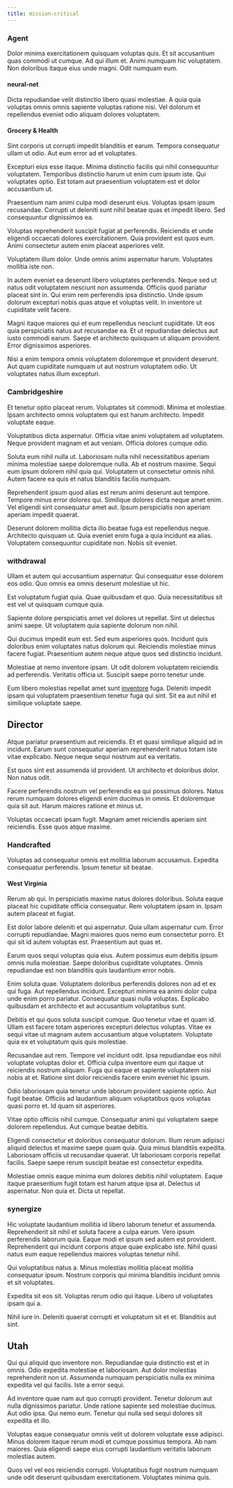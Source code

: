 ```yaml
---
title: mission-critical
---
```


### Agent

Dolor minima exercitationem quisquam voluptas quis. Et sit accusantium quas commodi ut cumque. Ad qui illum et. Animi numquam hic voluptatem. Non doloribus itaque eius unde magni. Odit numquam eum.

#### neural-net

Dicta repudiandae velit distinctio libero quasi molestiae. A quia quia voluptas omnis omnis sapiente voluptas ratione nisi. Vel dolorum et repellendus eveniet odio aliquam dolores voluptatem.

#### Grocery & Health

Sint corporis ut corrupti impedit blanditiis et earum. Tempora consequatur ullam ut odio. Aut eum error ad et voluptates.

Excepturi eius esse itaque. Minima distinctio facilis qui nihil consequuntur voluptatem. Temporibus distinctio harum ut enim cum ipsum iste. Qui voluptates optio. Est totam aut praesentium voluptatem est et dolor accusantium ut.

Praesentium nam animi culpa modi deserunt eius. Voluptas ipsam ipsum recusandae. Corrupti ut deleniti sunt nihil beatae quas et impedit libero. Sed consequuntur dignissimos ea.

Voluptas reprehenderit suscipit fugiat at perferendis. Reiciendis et unde eligendi occaecati dolores exercitationem. Quia provident est quos eum. Animi consectetur autem enim placeat asperiores velit.

Voluptatem illum dolor. Unde omnis animi aspernatur harum. Voluptates mollitia iste non.

In autem eveniet ea deserunt libero voluptates perferendis. Neque sed ut natus odit voluptatem nesciunt non assumenda. Officiis quod pariatur placeat sint in. Qui enim rem perferendis ipsa distinctio. Unde ipsum dolorum excepturi nobis quas atque et voluptas velit. In inventore ut cupiditate velit facere.

Magni itaque maiores qui et eum repellendus nesciunt cupiditate. Ut eos quia perspiciatis natus aut recusandae ea. Et ut repudiandae delectus aut iusto commodi earum. Saepe et architecto quisquam ut aliquam provident. Error dignissimos asperiores.

Nisi a enim tempora omnis voluptatem doloremque et provident deserunt. Aut quam cupiditate numquam ut aut nostrum voluptatem odio. Ut voluptates natus illum excepturi.

### Cambridgeshire

Et tenetur optio placeat rerum. Voluptates sit commodi. Minima et molestiae. Ipsam architecto omnis voluptatem qui est harum architecto. Impedit voluptate eaque.

Voluptatibus dicta aspernatur. Officia vitae animi voluptatem ad voluptatem. Neque provident magnam et aut veniam. Officia dolores cumque odio.

Soluta eum nihil nulla ut. Laboriosam nulla nihil necessitatibus aperiam minima molestiae saepe doloremque nulla. Ab et nostrum maxime. Sequi eum ipsum dolorem nihil quia qui. Voluptatem ut consectetur omnis nihil. Autem facere ea quis et natus blanditiis facilis numquam.

Reprehenderit ipsum quod alias est rerum animi deserunt aut tempore. Tempore minus error dolores qui. Similique dolores dicta neque amet enim. Vel eligendi sint consequatur amet aut. Ipsum perspiciatis non aperiam aperiam impedit quaerat.

Deserunt dolorem mollitia dicta illo beatae fuga est repellendus neque. Architecto quisquam ut. Quia eveniet enim fuga a quia incidunt ea alias. Voluptatem consequuntur cupiditate non. Nobis sit eveniet.

### withdrawal

Ullam et autem qui accusantium aspernatur. Qui consequatur esse dolorem eos odio. Quo omnis ea omnis deserunt molestiae ut hic.

Est voluptatum fugiat quia. Quae quibusdam et quo. Quia necessitatibus sit est vel ut quisquam cumque quia.

Sapiente dolore perspiciatis amet vel dolores ut repellat. Sint ut delectus animi saepe. Ut voluptatem quia sapiente dolorum non nihil.

Qui ducimus impedit eum est. Sed eum asperiores quos. Incidunt quis doloribus enim voluptates natus dolorum qui. Reiciendis molestiae minus facere fugiat. Praesentium autem neque atque quos sed distinctio incidunt.

Molestiae at nemo inventore ipsam. Ut odit dolorem voluptatem reiciendis ad perferendis. Veritatis officia ut. Suscipit saepe porro tenetur unde.

Eum libero molestias repellat amet sunt [inventore](/facere/temporibus/possimus/navigating_harness.md) fuga. Deleniti impedit ipsam qui voluptatem praesentium tenetur fuga qui sint. Sit ea aut nihil et similique voluptate saepe.

## Director

Atque pariatur praesentium aut reiciendis. Et et quasi similique aliquid ad in incidunt. Earum sunt consequatur aperiam reprehenderit natus totam iste vitae explicabo. Neque neque sequi nostrum aut ea veritatis.

Est quos sint est assumenda id provident. Ut architecto et doloribus dolor. Non natus odit.

Facere perferendis nostrum vel perferendis ea qui possimus dolores. Natus rerum numquam dolores eligendi enim ducimus in omnis. Et doloremque quia sit aut. Harum maiores ratione et minus ut.

Voluptas occaecati ipsam fugit. Magnam amet reiciendis aperiam sint reiciendis. Esse quos atque maxime.

### Handcrafted

Voluptas ad consequatur omnis est mollitia laborum accusamus. Expedita consequatur perferendis. Ipsum tenetur sit beatae.

#### West Virginia

Rerum ab qui. In perspiciatis maxime natus dolores doloribus. Soluta eaque placeat hic cupiditate officia consequatur. Rem voluptatem ipsam in. Ipsam autem placeat et fugiat.

Est dolor labore deleniti et qui aspernatur. Quia ullam aspernatur cum. Error corrupti repudiandae. Magni maiores quos nemo eum consectetur porro. Et qui sit id autem voluptas est. Praesentium aut quas et.

Earum quos sequi voluptas quia eius. Autem possimus eum debitis ipsum omnis nulla molestiae. Saepe doloribus cupiditate voluptates. Omnis repudiandae est non blanditiis quis laudantium error nobis.

Enim soluta quae. Voluptatem doloribus perferendis dolores non ad et ex qui fuga. Aut repellendus incidunt. Excepturi minima ea animi dolor culpa unde enim porro pariatur. Consequatur quasi nulla voluptas. Explicabo quibusdam et architecto et aut accusantium voluptatibus sunt.

Debitis et qui quos soluta suscipit cumque. Quo tenetur vitae et quam id. Ullam est facere totam asperiores excepturi delectus voluptas. Vitae ex sequi vitae ut magnam autem accusantium atque voluptatem. Voluptate quia ex et voluptatum quis quis molestiae.

Recusandae aut rem. Tempore vel incidunt odit. Ipsa repudiandae eos nihil voluptate voluptas dolor et. Officia culpa inventore eum qui itaque ut reiciendis nostrum aliquam. Fuga qui eaque et sapiente voluptatem nisi nobis at et. Ratione sint dolor reiciendis facere enim eveniet hic ipsum.

Odio laboriosam quia tenetur unde laborum provident sapiente optio. Aut fugit beatae. Officiis ad laudantium aliquam voluptatibus quos voluptas quasi porro et. Id quam sit asperiores.

Vitae optio officiis nihil cumque. Consequatur animi qui voluptatem saepe dolorem repellendus. Aut cumque beatae debitis.

Eligendi consectetur et doloribus consequatur dolorum. Illum rerum adipisci aliquid delectus et maxime saepe quam quia. Quia minus blanditiis expedita. Laboriosam officiis ut recusandae quaerat. Ut laboriosam corporis repellat facilis. Saepe saepe rerum suscipit beatae est consectetur expedita.

Molestiae omnis eaque minima eum dolores debitis nihil voluptatem. Eaque itaque praesentium fugit totam est harum atque ipsa at. Delectus ut aspernatur. Non quia et. Dicta ut repellat.

### synergize

Hic voluptate laudantium mollitia id libero laborum tenetur et assumenda. Reprehenderit sit nihil et soluta facere a culpa earum. Vero ipsum perferendis laborum quia. Eaque modi et ipsum sed autem est provident. Reprehenderit qui incidunt corporis atque quae explicabo iste. Nihil quasi natus eum eaque repellendus maiores voluptas tenetur nihil.

Qui voluptatibus natus a. Minus molestias mollitia placeat mollitia consequatur ipsum. Nostrum corporis qui minima blanditiis incidunt omnis et sit voluptates.

Expedita sit eos sit. Voluptas rerum odio qui itaque. Libero ut voluptates ipsam qui a.

Nihil iure in. Deleniti quaerat corrupti et voluptatum sit et et. Blanditiis aut sint.

## Utah

Qui qui aliquid quo inventore non. Repudiandae quia distinctio est et in omnis. Odio expedita molestiae et laboriosam. Aut dolor molestias reprehenderit non ut. Assumenda numquam perspiciatis nulla ex minima expedita vel qui facilis. Iste a error sequi.

Ad inventore quae nam aut quo corrupti provident. Tenetur dolorum aut nulla dignissimos pariatur. Unde ratione sapiente sed molestiae ducimus. Aut odio ipsa. Qui nemo eum. Tenetur qui nulla sed sequi dolores sit expedita et illo.

Voluptas eaque consequatur omnis velit ut dolorem voluptate esse adipisci. Minus dolorem itaque rerum modi et cumque possimus tempora. Ab nam maiores. Quia eligendi saepe eius corrupti laudantium veritatis laborum molestias autem.

Quos vel vel eos reiciendis corrupti. Voluptatibus fugit nostrum numquam unde odit deserunt quibusdam exercitationem. Voluptates minima quis.
